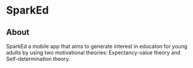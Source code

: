 # SparkEd

## About

SparkEd a mobile app that aims to generate interest in educaton for young adults by using two motivational theories: Expectancy-value theory and Self-determination theory.

